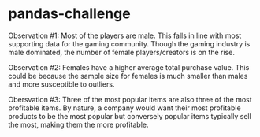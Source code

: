 # pandas-challenge

Observation #1: Most of the players are male. This falls in line with most supporting data for the gaming community. Though the gaming industry is male dominated, the number of female players/creators is on the rise.

Observation #2: Females have a higher average total purchase value. This could be because the sample size for females is much smaller than males and more susceptible to outliers.

Obersvation #3: Three of the most popular items are also three of the most profitable items. By nature, a company would want their most profitable products to be the most popular but conversely popular items typically sell the most, making them the more profitable.

